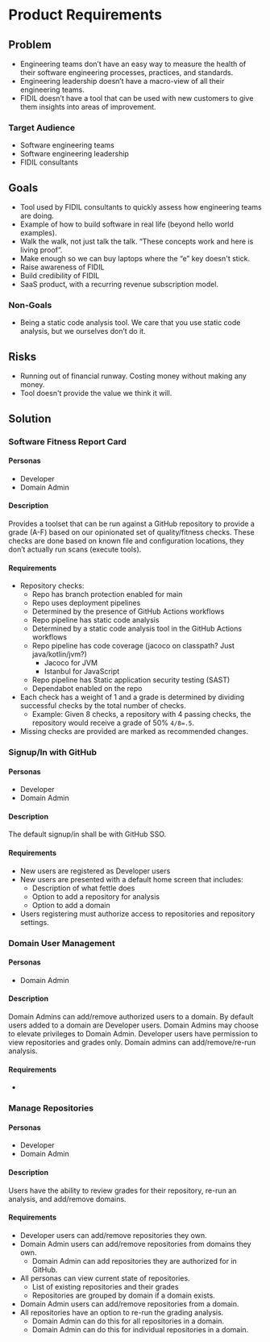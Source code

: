 # Product Requirements

## Problem

* Engineering teams don’t have an easy way to measure the health of their software engineering processes, practices, 
and standards. 
* Engineering leadership doesn’t have a macro-view of all their engineering teams. 
* FIDIL doesn’t have a tool that can be used with new customers to give them insights into areas of improvement.

### Target Audience

* Software engineering teams
* Software engineering leadership
* FIDIL consultants

## Goals

* Tool used by FIDIL consultants to quickly assess how engineering teams are doing.
* Example of how to build software in real life (beyond hello world examples).
* Walk the walk, not just talk the talk. “These concepts work and here is living proof”.
* Make enough so we can buy laptops where the “e” key doesn't stick.
* Raise awareness of FIDIL
* Build credibility of FIDIL
* SaaS product, with a recurring revenue subscription model.

### Non-Goals

* Being a static code analysis tool. We care that you use static code analysis, but we ourselves don’t do it.

## Risks

* Running out of financial runway. Costing money without making any money.
* Tool doesn't provide the value we think it will.

## Solution

### Software Fitness Report Card

#### Personas 

* Developer
* Domain Admin

#### Description

Provides a toolset that can be run against a GitHub repository to provide a grade (A-F) based on our opinionated set of quality/fitness checks. These checks are done based on known file and configuration locations, they don’t actually run scans (execute tools).

#### Requirements

* Repository checks:
  * Repo has branch protection enabled for main
  * Repo uses deployment pipelines
  * Determined by the presence of GitHub Actions workflows
  * Repo pipeline has static code analysis
  * Determined by a static code analysis tool in the GitHub Actions workflows
  * Repo pipeline has code coverage (jacoco on classpath? Just java/kotlin/jvm?)
    * Jacoco for JVM
    * Istanbul for JavaScript
  * Repo pipeline has Static application security testing (SAST)
  * Dependabot enabled on the repo
* Each check has a weight of 1 and a grade is determined by dividing successful checks by the total number of checks.
  * Example: Given 8 checks, a repository with 4 passing checks, the repository would receive a grade of 50% `4/8=.5`.
* Missing checks are provided are marked as recommended changes.

### Signup/In with GitHub

#### Personas

* Developer
* Domain Admin

#### Description

The default signup/in shall be with GitHub SSO. 

#### Requirements

* New users are registered as Developer users
* New users are presented with a default home screen that includes:
  * Description of what fettle does
  * Option to add a repository for analysis
  * Option to add a domain
* Users registering must authorize access to repositories and repository settings.

### Domain User Management

#### Personas

* Domain Admin

#### Description

Domain Admins can add/remove authorized users to a domain. By default users added to a domain are Developer users. 
Domain Admins may choose to elevate privileges to Domain Admin. Developer users have permission to view repositories 
and grades only. Domain admins can add/remove/re-run analysis.

#### Requirements

* 

### Manage Repositories

#### Personas

* Developer
* Domain Admin

#### Description

Users have the ability to review grades for their repository, re-run an analysis, and add/remove domains.

#### Requirements

* Developer users can add/remove repositories they own.
* Domain Admin users can add/remove repositories from domains they own.
  * Domain Admin can add repositories they are authorized for in GitHub.
* All personas can view current state of repositories. 
    * List of existing repositories and their grades
    * Repositories are grouped by domain if a domain exists.
* Domain Admin users can add/remove repositories from a domain.
* All repositories have an option to re-run the grading analysis.
  * Domain Admin can do this for all repositories in a domain.
  * Domain Admin can do this for individual repositories in a domain.









